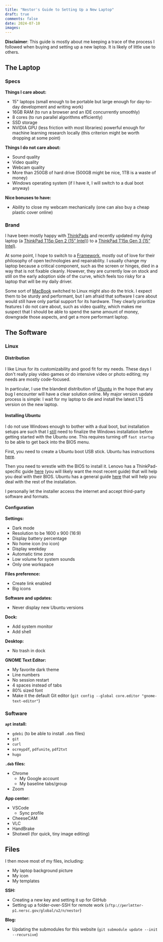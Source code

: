 ```yaml
---
title: "Nestor's Guide to Setting Up a New Laptop"
draft: true
comments: false
date: 2024-07-10
images:
---
```


**Disclaimer**: This guide is mostly about me keeping a trace of the process I followed when buying and setting up a new laptop. It is likely of little use to others.

## The Laptop

### Specs

**Things I care about:**

* 15" laptops (small enough to be portable but large enough for day-to-day development and writing work)
* 16GB RAM (to run a browser and an IDE concurrently smoothly)
* 8 cores (to run parallel algorithms efficiently)
* SSD storage
* NVIDIA GPU (less friction with most libraries) powerful enough for machine learning research locally (this criterion might be worth dropping at some point)

**Things I do not care about:**

* Sound quality
* Video quality
* Webcam quality
* More than 250GB of hard drive (500GB might be nice, 1TB is a waste of money)
* Windows operating system (if I have it, I will switch to a dual boot anyway)

**Nice bonuses to have:**

* Ability to close my webcam mechanically (one can also buy a cheap plastic cover online)

### Brand

I have been mostly happy with [ThinkPads](https://www.lenovo.com/us/en/d/deals/thinkpad-laptops) and recently updated my dying laptop (a [ThinkPad T15p Gen 2 (15” Intel)](https://www.lenovo.com/us/outletus/en/p/laptops/thinkpad/thinkpadt/thinkpad-t15-gen-2-(intel)/)) to a [ThinkPad T15p Gen 3 (15” Intel)](https://www.lenovo.com/us/en/p/laptops/thinkpad/thinkpadt/thinkpad-t15p-gen-3-(15-inch-intel)/len101t0039).

At some point, I hope to switch to a [Framework](https://frame.work/), mostly out of love for their philosophy of open technologies and repairability. I usually change my laptop because a critical component, such as the screen or hinges, died in a way that is not fixable cleanly. However, they are currently low on stock and still on the early adoption side of the curve, which feels too risky for a laptop that will be my daily driver.

Some sort of [MacBook](https://www.apple.com/shop/buy-mac/macbook-air/15-inch-m3) switched to Linux might also do the trick. I expect them to be sturdy and performant, but I am afraid that software I care about would still have only partial support for its hardware. They clearly prioritize features I do not care about, such as video quality, which makes me suspect that I should be able to spend the same amount of money, downgrade those aspects, and get a more performant laptop.

## The Software

### Linux

#### Distribution

I like Linux for its customizability and good fit for my needs. These days I don't really play video games or do intensive video or photo editing; my needs are mostly code-focused.

In particular, I use the blandest distribution of [Ubuntu](https://ubuntu.com/) in the hope that any bug I encounter will have a clear solution online. My major version update process is simple: I wait for my laptop to die and install the latest LTS version on the new laptop.

#### Installing Ubuntu

I do not use Windows enough to bother with a dual boot, but installation setups are such that I [still](https://bugs.launchpad.net/subiquity/+bug/2045480) need to finalize the Windows installation before getting started with the Ubuntu one. This requires turning off `fast startup` to be able to get back into the BIOS menu.

First, you need to create a Ubuntu boot USB stick. Ubuntu has instructions [here](https://ubuntu.com/tutorials/create-a-usb-stick-on-ubuntu).

Then you need to wrestle with the BIOS to install it. Lenovo has a ThinkPad-specific guide [here](https://download.lenovo.com/pccbbs/mobiles_pdf/tp_p1_gen2_ubuntu_18.04_lts_installation_v1.0.pdf) (you will likely want the most recent guide) that will help you deal with their BIOS. Ubuntu has a general guide [here](https://ubuntu.com/tutorials/install-ubuntu-desktop) that will help you deal with the rest of the installation.

I personally let the installer access the internet and accept third-party software and formats.

#### Configuration

**Settings:**

* Dark mode
* Resolution to be 1600 x 900 (16:9)
* Display battery percentage
* No home icon (no icon)
* Display weekday
* Automatic time zone
* Low volume for system sounds
* Only one workspace

**Files preference:**

* Create link enabled
* Big icons

**Software and updates:**

* Never display new Ubuntu versions

**Dock:**

* Add system monitor
* Add shell

**Desktop:**

* No trash in dock

**GNOME Text Editor:**

* My favorite dark theme
* Line numbers
* No session restart
* 4 spaces instead of tabs
* 80% sized font
* Make it the default Git editor (`git config --global core.editor "gnome-text-editor"`)

### Software

**`apt` install:**

* `gdebi` (to be able to install `.deb` files)
* `git`
* `curl`
* `ocrmypdf`, `pdfunite`, `pdf2txt`
* `hugo`

**`.deb` files:**

* Chrome
  * My Google account
  * My baseline tabs/group
* Zoom

**App center:**

* VSCode
  * Sync profile
* CheeseCAM
* VLC
* HandBrake
* Shotwell (for quick, tiny image editing)

## Files

I then move most of my files, including:

* My laptop background picture
* My icon
* My templates

**SSH:**

* Creating a new key and setting it up for GitHub
* Setting up a folder-over-SSH for remote work (`sftp://perlmtter-p1.nersc.gov/global/u2/n/nestor`)

**Blog:**

* Updating the submodules for this website (`git submodule update --init --recursive`)